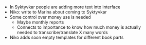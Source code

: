 - In Syktyvkar people are adding more text into interface
- Niko: write to Marina about coming to Syktyvkar
- Some control over money use is needed
    - Maybe monthly reports
    - Connects to importance to know how much money is actually needed to transcribe/translate X many words
- Niko adds soon empty templates for different book parts
